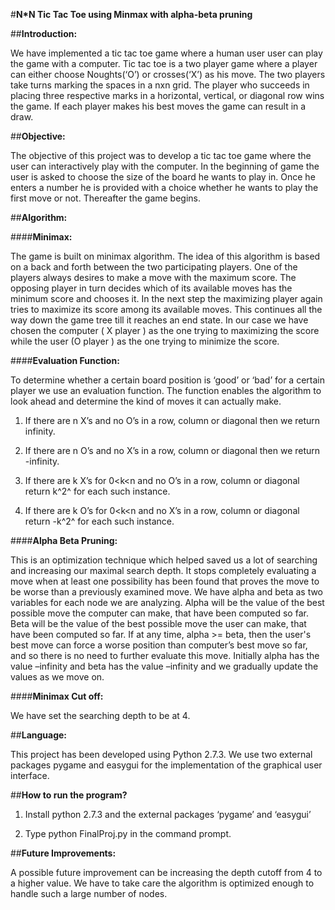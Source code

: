 #**N*N Tic Tac Toe using Minmax with alpha-beta pruning**


##**Introduction:**

We have implemented a tic tac toe game where a human user user can play
the game with a computer. Tic tac toe is a two player game where a
player can either choose Noughts(‘O’) or crosses(‘X’) as his move. The
two players take turns marking the spaces in a nxn grid. The player who
succeeds in placing three respective marks in a horizontal, vertical, or
diagonal row wins the game. If each player makes his best moves the game
can result in a draw.


##**Objective:**

The objective of this project was to develop a tic tac toe game where
the user can interactively play with the computer. In the beginning of
game the user is asked to choose the size of the board he wants to play
in. Once he enters a number he is provided with a choice whether he
wants to play the first move or not. Thereafter the game begins.

##**Algorithm:**


####**Minimax:**

The game is built on minimax algorithm. The idea of this algorithm is
based on a back and forth between the two participating players. One of
the players always desires to make a move with the maximum score. The
opposing player in turn decides which of its available moves has the
minimum score and chooses it. In the next step the maximizing player
again tries to maximize its score among its available moves. This
continues all the way down the game tree till it reaches an end state.
In our case we have chosen the computer ( X player ) as the one trying
to maximizing the score while the user (O player ) as the one trying to
minimize the score.


####**Evaluation Function:**

To determine whether a certain board position is ‘good’ or ‘bad’ for a
certain player we use an evaluation function. The function enables the
algorithm to look ahead and determine the kind of moves it can actually
make.

1.  If there are n X’s and no O’s in a row, column or diagonal then we
    return infinity.

2.  If there are n O’s and no X’s in a row, column or diagonal then we
    return -infinity.

3.  If there are k X’s for 0&lt;k&lt;n and no O’s in a row, column or
    diagonal return k^2^ for each such instance.

4.  If there are k O’s for 0&lt;k&lt;n and no X’s in a row, column or
    diagonal return -k^2^ for each such instance.


####**Alpha Beta Pruning:**

This is an optimization technique which helped saved us a lot of
searching and increasing our maximal search depth. It stops completely
evaluating a move when at least one possibility has been found that
proves the move to be worse than a previously examined move. We have
alpha and beta as two variables for each node we are analyzing. Alpha
will be the value of the best possible move the computer can make, that
have been computed so far. Beta will be the value of the best possible
move the user can make, that have been computed so far. If at any time,
alpha &gt;= beta, then the user's best move can force a worse position
than computer’s best move so far, and so there is no need to further
evaluate this move. Initially alpha has the value –infinity and beta has
the value –infinity and we gradually update the values as we move on.

####**Minimax Cut off:**

We have set the searching depth to be at 4.


##**Language:**

This project has been developed using Python 2.7.3. We use two external
packages pygame and easygui for the implementation of the graphical user
interface.


##**How to run the program?**

1.  Install python 2.7.3 and the external packages ‘pygame’ and
    ‘easygui’

2.  Type python FinalProj.py in the command prompt.

##**Future Improvements:**

A possible future improvement can be increasing the depth cutoff from 4
to a higher value. We have to take care the algorithm is optimized
enough to handle such a large number of nodes.
